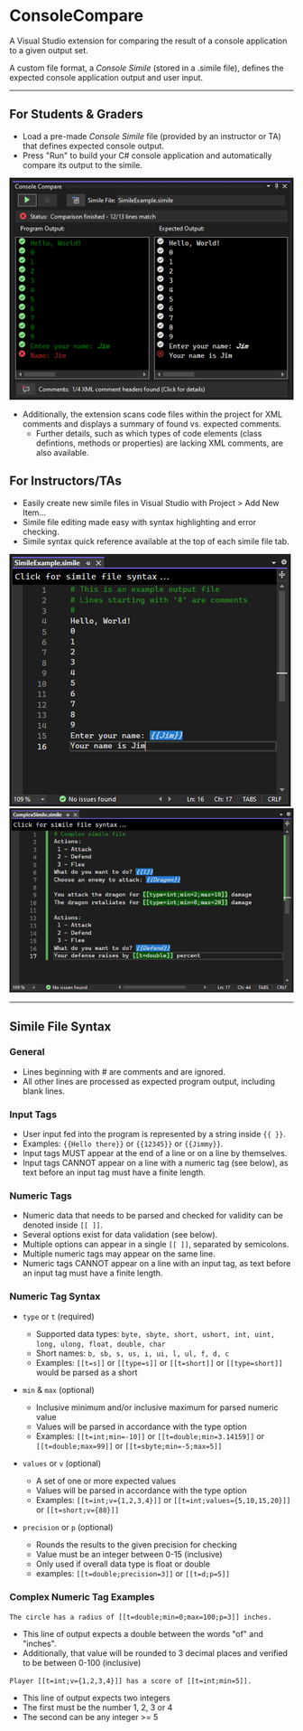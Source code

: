 # ConsoleCompare
A Visual Studio extension for comparing the result of a console application to a given output set.

A custom file format, a *Console Simile* (stored in a .simile file), defines the expected console application output and user input.

---

## For Students & Graders
- Load a pre-made *Console Simile* file (provided by an instructor or TA) that defines expected console output.
- Press "Run" to build your C# console application and automatically compare its output to the simile.

![Comparison Example](Screenshots/ComparisonExample.png)

- Additionally, the extension scans code files within the project for XML comments and displays a summary of found vs. expected comments.
    - Further details, such as which types of code elements (class defintions, methods or properties) are lacking XML comments, are also available.

## For Instructors/TAs
- Easily create new simile files in Visual Studio with Project > Add New Item...
- Simile file editing made easy with syntax highlighting and error checking.
- Simile syntax quick reference available at the top of each simile file tab.

![Simile Editor Example](Screenshots/SimileEditorExample.png)
![Simile Editor Complex Example](Screenshots/SimileEditorComplexExample.png)

---

## Simile File Syntax
 
### General
- Lines beginning with # are comments and are ignored.
- All other lines are processed as expected program output, including blank lines.
 
### Input Tags
- User input fed into the program is represented by a string inside `{{ }}`.
- Examples: `{{Hello there}}` or `{{12345}}` or `{{Jimmy}}`.
- Input tags MUST appear at the end of a line or on a line by themselves.
- Input tags CANNOT appear on a line with a numeric tag (see below),
      as text before an input tag must have a finite length.
 
### Numeric Tags
- Numeric data that needs to be parsed and checked for validity can be denoted inside `[[ ]]`.
- Several options exist for data validation (see below).
- Multiple options can appear in a single `[[ ]]`, separated by semicolons.
- Multiple numeric tags may appear on the same line.
- Numeric tags CANNOT appear on a line with an input tag, 
      as text before an input tag must have a finite length.
   
 ### Numeric Tag Syntax
- `type` or `t` (required)
  - Supported data types: `byte, sbyte, short, ushort, int, uint, long, ulong, float, double, char`
  - Short names: `b, sb, s, us, i, ui, l, ul, f, d, c`
  - Examples: `[[t=s]]` or `[[type=s]]` or `[[t=short]]` or `[[type=short]]` would be parsed as a short
     
- `min` & `max` (optional)
  - Inclusive minimum and/or inclusive maximum for parsed numeric value
  - Values will be parsed in accordance with the type option
  - Examples: `[[t=int;min=-10]]` or `[[t=double;min=3.14159]]` or `[[t=double;max=99]]` or `[[t=sbyte;min=-5;max=5]]`
     
- `values` or `v` (optional)
  - A set of one or more expected values
  - Values will be parsed in accordance with the type option
  - Examples: `[[t=int;v={1,2,3,4}]]` or `[[t=int;values={5,10,15,20}]]` or `[[t=short;v={88}]]`

- `precision` or `p` (optional)
  - Rounds the results to the given precision for checking
  - Value must be an integer between 0-15 (inclusive)
  - Only used if overall data type is float or double
  - examples: `[[t=double;precision=3]]` or `[[t=d;p=5]]`

### Complex Numeric Tag Examples
`The circle has a radius of [[t=double;min=0;max=100;p=3]] inches.`
- This line of output expects a double between the words "of" and "inches".
- Additionally, that value will be rounded to 3 decimal places and verified to be between 0-100 (inclusive)

`Player [[t=int;v={1,2,3,4}]] has a score of [[t=int;min=5]].`
- This line of output expects two integers
- The first must be the number 1, 2, 3 or 4
- The second can be any integer >= 5
